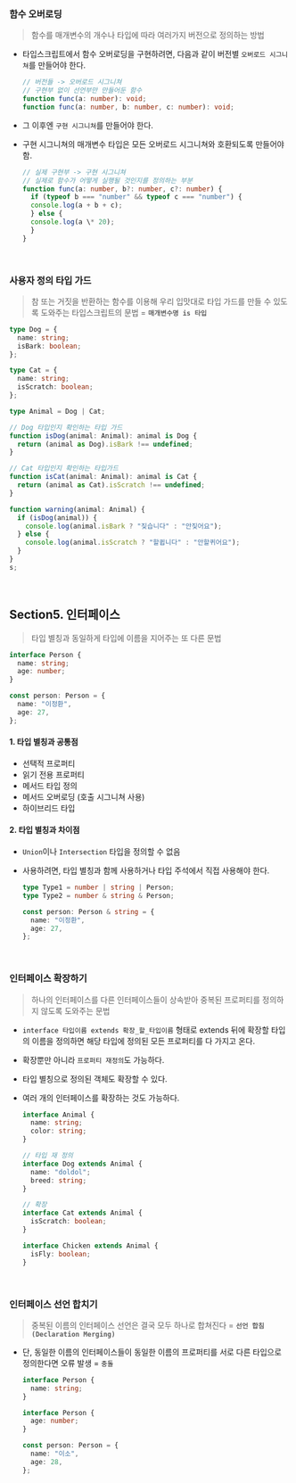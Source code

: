 ### 함수 오버로딩

> 함수를 매개변수의 개수나 타입에 따라 여러가지 버전으로 정의하는 방법

- 타입스크립트에서 함수 오버로딩을 구현하려면, 다음과 같이 버전별 `오버로드 시그니쳐`를 만들어야 한다.

  ```ts
  // 버전들 -> 오버로드 시그니쳐
  // 구현부 없이 선언부만 만들어둔 함수
  function func(a: number): void;
  function func(a: number, b: number, c: number): void;
  ```

- 그 이후엔 `구현 시그니쳐`를 만들어야 한다.
- 구현 시그니쳐의 매개변수 타입은 모든 오버로드 시그니쳐와 호환되도록 만들어야 함.

  ```ts
  // 실제 구현부 -> 구현 시그니쳐
  // 실제로 함수가 어떻게 실행될 것인지를 정의하는 부분
  function func(a: number, b?: number, c?: number) {
    if (typeof b === "number" && typeof c === "number") {
    console.log(a + b + c);
    } else {
    console.log(a \* 20);
    }
  }
  ```

<br/>

### 사용자 정의 타입 가드

> 참 또는 거짓을 반환하는 함수를 이용해 우리 입맛대로 타입 가드를 만들 수 있도록 도와주는 타입스크립트의 문법 = **`매개변수명 is 타입`**

```ts
type Dog = {
  name: string;
  isBark: boolean;
};

type Cat = {
  name: string;
  isScratch: boolean;
};

type Animal = Dog | Cat;

// Dog 타입인지 확인하는 타입 가드
function isDog(animal: Animal): animal is Dog {
  return (animal as Dog).isBark !== undefined;
}

// Cat 타입인지 확인하는 타입가드
function isCat(animal: Animal): animal is Cat {
  return (animal as Cat).isScratch !== undefined;
}

function warning(animal: Animal) {
  if (isDog(animal)) {
    console.log(animal.isBark ? "짖습니다" : "안짖어요");
  } else {
    console.log(animal.isScratch ? "할큅니다" : "안할퀴어요");
  }
}
s;
```

<br/>

## Section5. 인터페이스

> 타입 별칭과 동일하게 타입에 이름을 지어주는 또 다른 문법

```ts
interface Person {
  name: string;
  age: number;
}

const person: Person = {
  name: "이정환",
  age: 27,
};
```

#### 1. 타입 별칭과 공통점

- 선택적 프로퍼티
- 읽기 전용 프로퍼티
- 메서드 타입 정의
- 메서드 오버로딩 (호출 시그니쳐 사용)
- 하이브리드 타입

#### 2. 타입 별칭과 차이점

- `Union`이나 `Intersection` 타입을 정의할 수 없음
- 사용하려면, 타입 별칭과 함께 사용하거나 타입 주석에서 직접 사용해야 한다.

  ```ts
  type Type1 = number | string | Person;
  type Type2 = number & string & Person;

  const person: Person & string = {
    name: "이정환",
    age: 27,
  };
  ```

<br/>

### 인터페이스 확장하기

> 하나의 인터페이스를 다른 인터페이스들이 상속받아 중복된 프로퍼티를 정의하지 않도록 도와주는 문법

- `interface 타입이름 extends 확장_할_타입이름` 형태로 extends 뒤에 확장할 타입의 이름을 정의하면 해당 타입에 정의된 모든 프로퍼티를 다 가지고 온다.
- 확장뿐만 아니라 `프로퍼티 재정의`도 가능하다.
- 타입 별칭으로 정의된 객체도 확장할 수 있다.
- 여러 개의 인터페이스를 확장하는 것도 가능하다.

  ```ts
  interface Animal {
    name: string;
    color: string;
  }

  // 타입 재 정의
  interface Dog extends Animal {
    name: "doldol";
    breed: string;
  }

  // 확장
  interface Cat extends Animal {
    isScratch: boolean;
  }

  interface Chicken extends Animal {
    isFly: boolean;
  }
  ```

<br/>

### 인터페이스 선언 합치기

> 중복된 이름의 인터페이스 선언은 결국 모두 하나로 합쳐진다 = **`선언 합침(Declaration Merging)`**

- 단, 동일한 이름의 인터페이스들이 동일한 이름의 프로퍼티를 서로 다른 타입으로 정의한다면 오류 발생 = `충돌`

  ```ts
  interface Person {
    name: string;
  }

  interface Person {
    age: number;
  }

  const person: Person = {
    name: "이소",
    age: 28,
  };
  ```

<br/>
